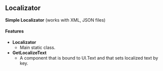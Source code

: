 ## Localizator
**Simple Localizator** (works with XML, JSON files)

#### Features
- **Localizator**
  - Main static class.
- **GetLocalizeText**
  - A component that is bound to UI.Text and that sets localized text by key.
